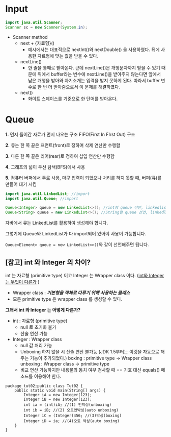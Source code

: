 # Input

```java
import java.util.Scanner;
Scanner sc = new Scanner(System.in);
```

-   Scanner method
    -   next + {자료형}()
        -   예시에서는 대표적으로 nextInt()와 nextDouble() 을 사용하였다. 뒤에 사용한 자료형에 맞는 값을 받을 수 있다.
    -   nextLine()
        -   한 줄을 통째로 받아온다. 근데 nextLine()은 개행문자까지 받을 수 있기 때문에 위에서 buffer라는 변수에 nextLine()을 받아주지 않는다면 앞에서 남은 개행을 받아와 자기소개는 입력을 받지 못하게 된다. 따라서 buffer 변수로 한 번 더 받아줌으로서 이 문제를 해결하였다.
    -   next()
        -   화이트 스페이스를 기준으로 한 단어를 받아온다.

# Queue

**1.** 먼저 들어간 자료가 먼저 나오는 구조 FIFO(First In FIrst Out) 구조

**2.** 큐는 한 쪽 끝은 프런트(front)로 정하여 삭제 연산만 수행함

**3.** 다른 한 쪽 끝은 리어(rear)로 정하여 삽입 연산만 수행함

**4.** 그래프의 넓이 우선 탐색(BFS)에서 사용

**5.** 컴퓨터 버퍼에서 주로 사용, 마구 입력이 되었으나 처리를 하지 못할 때, 버퍼(큐)를 만들어 대기 시킴

```java
import java.util.LinkedList; //import
import java.util.Queue; //import

Queue<Integer> queue = new LinkedList<>(); //int형 queue 선언, linkedlist 이용
Queue<String> queue = new LinkedList<>(); //String형 queue 선언, linkedlist 이용
```

자바에서 큐는 LinkedList를 활용하여 생성해야 합니다.

그렇기에 Queue와 LinkedList가 다 import되어 있어야 사용이 가능합니다.

`Queue<Element> queue = new LinkedList<>()`와 같이 선언해주면 됩니다.

## [참고] int 와 Integer 의 차이?
int 는 자료형 (primitive type) 이고 Integer 는 Wrapper class 이다.  ([int와 Integer는 무엇이 다른가](https://velog.io/@hadoyaji/int%EC%99%80-Integer%EB%8A%94-%EB%AC%B4%EC%97%87%EC%9D%B4-%EB%8B%A4%EB%A5%B8%EA%B0%80) )
- Wrapper class : _**기본형을 객체로 다루기 위해 사용하는 클래스**_ 
- 모든 primitive type 은 wrapper class 를 생성할 수 있다. 

**그래서 int 와 Integer 는 어떻게 다른가?** 
- int : 자료형 (primitive type) 
	- null 로 초기화 불가 
	- 산술 연산 가능 
- Integer : Wrapper class 
	- null 값 처리 가능 
	- Unboxing 하지 않을 시 산술 연산 불가능 (JDK 1.5부터는 이것을 자동으로 해주는 기능이 추가되었다.) boxing : primitive type → Wrapper class unboxing : Wrapper class → primitive type 
	- 비교 연산 가능하지만 내용물의 동치 여부 검사할 때 == 기호 대신 equals() 메소드를 이용해야 한다.
```
package tut02;public class Tut02 {
	public static void main(String[] args) {
        Integer iA = new Integer(123);
        Integer iB = new Integer(123);
        int ia = (int)iA; //(1) 언박싱(unboxing)
        int ib = iB; //(2) 오토언박싱(auto unboxing)
        Integer iC = (Integer)456; //(3)박싱(boxing)
        Integer iD = ia; //(4)오토 박싱(auto boxing)
    }
}
```
	


